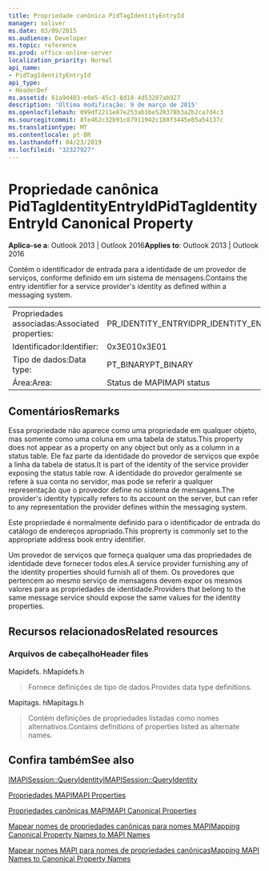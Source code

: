 ```yaml
---
title: Propriedade canônica PidTagIdentityEntryId
manager: soliver
ms.date: 03/09/2015
ms.audience: Developer
ms.topic: reference
ms.prod: office-online-server
localization_priority: Normal
api_name:
- PidTagIdentityEntryId
api_type:
- HeaderDef
ms.assetid: 61a9d403-e0e5-45c3-8d18-4d53207ab927
description: 'Última modificação: 9 de março de 2015'
ms.openlocfilehash: 099df2211e87e253ab1be520378b3a2b2ca7d4c3
ms.sourcegitcommit: 8fe462c32b91c87911942c188f3445e85a54137c
ms.translationtype: MT
ms.contentlocale: pt-BR
ms.lasthandoff: 04/23/2019
ms.locfileid: "32327927"
---
```

# <a name="pidtagidentityentryid-canonical-property"></a><span data-ttu-id="d4b75-103">Propriedade canônica PidTagIdentityEntryId</span><span class="sxs-lookup"><span data-stu-id="d4b75-103">PidTagIdentityEntryId Canonical Property</span></span>

  
  
<span data-ttu-id="d4b75-104">**Aplica-se a**: Outlook 2013 | Outlook 2016</span><span class="sxs-lookup"><span data-stu-id="d4b75-104">**Applies to**: Outlook 2013 | Outlook 2016</span></span> 
  
<span data-ttu-id="d4b75-105">Contém o identificador de entrada para a identidade de um provedor de serviços, conforme definido em um sistema de mensagens.</span><span class="sxs-lookup"><span data-stu-id="d4b75-105">Contains the entry identifier for a service provider's identity as defined within a messaging system.</span></span> 
  
|||
|:-----|:-----|
|<span data-ttu-id="d4b75-106">Propriedades associadas:</span><span class="sxs-lookup"><span data-stu-id="d4b75-106">Associated properties:</span></span>  <br/> |<span data-ttu-id="d4b75-107">PR_IDENTITY_ENTRYID</span><span class="sxs-lookup"><span data-stu-id="d4b75-107">PR_IDENTITY_ENTRYID</span></span>  <br/> |
|<span data-ttu-id="d4b75-108">Identificador:</span><span class="sxs-lookup"><span data-stu-id="d4b75-108">Identifier:</span></span>  <br/> |<span data-ttu-id="d4b75-109">0x3E01</span><span class="sxs-lookup"><span data-stu-id="d4b75-109">0x3E01</span></span>  <br/> |
|<span data-ttu-id="d4b75-110">Tipo de dados:</span><span class="sxs-lookup"><span data-stu-id="d4b75-110">Data type:</span></span>  <br/> |<span data-ttu-id="d4b75-111">PT_BINARY</span><span class="sxs-lookup"><span data-stu-id="d4b75-111">PT_BINARY</span></span>  <br/> |
|<span data-ttu-id="d4b75-112">Área:</span><span class="sxs-lookup"><span data-stu-id="d4b75-112">Area:</span></span>  <br/> |<span data-ttu-id="d4b75-113">Status de MAPI</span><span class="sxs-lookup"><span data-stu-id="d4b75-113">MAPI status</span></span>  <br/> |
   
## <a name="remarks"></a><span data-ttu-id="d4b75-114">Comentários</span><span class="sxs-lookup"><span data-stu-id="d4b75-114">Remarks</span></span>

<span data-ttu-id="d4b75-115">Essa propriedade não aparece como uma propriedade em qualquer objeto, mas somente como uma coluna em uma tabela de status.</span><span class="sxs-lookup"><span data-stu-id="d4b75-115">This property does not appear as a property on any object but only as a column in a status table.</span></span> <span data-ttu-id="d4b75-116">Ele faz parte da identidade do provedor de serviços que expõe a linha da tabela de status.</span><span class="sxs-lookup"><span data-stu-id="d4b75-116">It is part of the identity of the service provider exposing the status table row.</span></span> <span data-ttu-id="d4b75-117">A identidade do provedor geralmente se refere à sua conta no servidor, mas pode se referir a qualquer representação que o provedor define no sistema de mensagens.</span><span class="sxs-lookup"><span data-stu-id="d4b75-117">The provider's identity typically refers to its account on the server, but can refer to any representation the provider defines within the messaging system.</span></span> 
  
<span data-ttu-id="d4b75-118">Este propriedade é normalmente definido para o identificador de entrada do catálogo de endereços apropriado.</span><span class="sxs-lookup"><span data-stu-id="d4b75-118">This proprerty is commonly set to the appropriate address book entry identifier.</span></span> 
  
<span data-ttu-id="d4b75-119">Um provedor de serviços que forneça qualquer uma das propriedades de identidade deve fornecer todos eles.</span><span class="sxs-lookup"><span data-stu-id="d4b75-119">A service provider furnishing any of the identity properties should furnish all of them.</span></span> <span data-ttu-id="d4b75-120">Os provedores que pertencem ao mesmo serviço de mensagens devem expor os mesmos valores para as propriedades de identidade.</span><span class="sxs-lookup"><span data-stu-id="d4b75-120">Providers that belong to the same message service should expose the same values for the identity properties.</span></span> 
  
## <a name="related-resources"></a><span data-ttu-id="d4b75-121">Recursos relacionados</span><span class="sxs-lookup"><span data-stu-id="d4b75-121">Related resources</span></span>

### <a name="header-files"></a><span data-ttu-id="d4b75-122">Arquivos de cabeçalho</span><span class="sxs-lookup"><span data-stu-id="d4b75-122">Header files</span></span>

<span data-ttu-id="d4b75-123">Mapidefs. h</span><span class="sxs-lookup"><span data-stu-id="d4b75-123">Mapidefs.h</span></span>
  
> <span data-ttu-id="d4b75-124">Fornece definições de tipo de dados.</span><span class="sxs-lookup"><span data-stu-id="d4b75-124">Provides data type definitions.</span></span>
    
<span data-ttu-id="d4b75-125">Mapitags. h</span><span class="sxs-lookup"><span data-stu-id="d4b75-125">Mapitags.h</span></span>
  
> <span data-ttu-id="d4b75-126">Contém definições de propriedades listadas como nomes alternativos.</span><span class="sxs-lookup"><span data-stu-id="d4b75-126">Contains definitions of properties listed as alternate names.</span></span>
    
## <a name="see-also"></a><span data-ttu-id="d4b75-127">Confira também</span><span class="sxs-lookup"><span data-stu-id="d4b75-127">See also</span></span>



[<span data-ttu-id="d4b75-128">IMAPISession::QueryIdentity</span><span class="sxs-lookup"><span data-stu-id="d4b75-128">IMAPISession::QueryIdentity</span></span>](imapisession-queryidentity.md)


[<span data-ttu-id="d4b75-129">Propriedades MAPI</span><span class="sxs-lookup"><span data-stu-id="d4b75-129">MAPI Properties</span></span>](mapi-properties.md)
  
[<span data-ttu-id="d4b75-130">Propriedades canônicas MAPI</span><span class="sxs-lookup"><span data-stu-id="d4b75-130">MAPI Canonical Properties</span></span>](mapi-canonical-properties.md)
  
[<span data-ttu-id="d4b75-131">Mapear nomes de propriedades canônicas para nomes MAPI</span><span class="sxs-lookup"><span data-stu-id="d4b75-131">Mapping Canonical Property Names to MAPI Names</span></span>](mapping-canonical-property-names-to-mapi-names.md)
  
[<span data-ttu-id="d4b75-132">Mapear nomes MAPI para nomes de propriedades canônicas</span><span class="sxs-lookup"><span data-stu-id="d4b75-132">Mapping MAPI Names to Canonical Property Names</span></span>](mapping-mapi-names-to-canonical-property-names.md)

